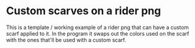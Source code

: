 # Custom scarves on a rider png
This is a template / working example of a rider png that can have a custom scarf applied to it.  In the program it swaps out the colors used on the scarf with the ones that'll be used with a custom scarf.
